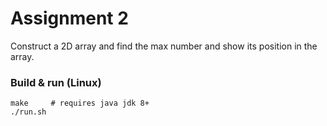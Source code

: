 # Assignment 2

Construct a 2D array and find the max number and show its position in the array.

### Build & run (Linux)
```
make     # requires java jdk 8+
./run.sh
```
